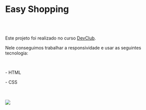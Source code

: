 <h1>Easy Shopping</h1>
<br>
<br>
<p>Este projeto foi realizado no curso <a href="https://rodolfomori.com.br/devclub">DevClub</a>.</p>
<p>Nele conseguimos trabalhar a responsividade e usar as seguintes tecnologia:</p>
<br>
<p>- HTML</p>
<P>- CSS</P>
<br>
<br>
<img src="https://github.com/Rodrdias/projeto-CSS-2/blob/master/Captura%20de%20Tela%20(14).png?raw=true"/>
<img src="
